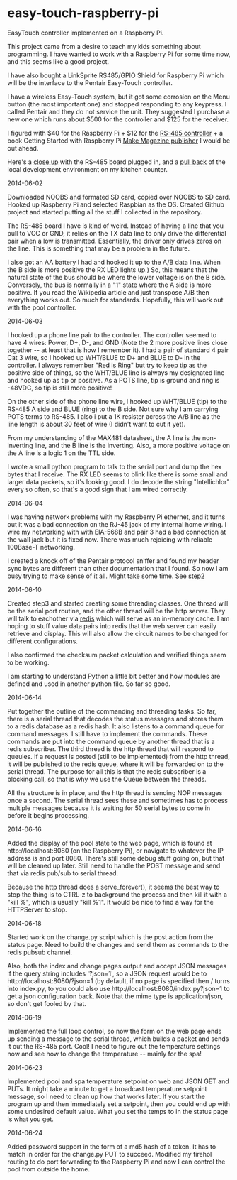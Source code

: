 easy-touch-raspberry-pi
=======================

EasyTouch controller implemented on a Raspberry Pi.

This project came from a desire to teach my kids something about programming.
I have wanted to work with a Raspberry Pi for some time now, and this seems
like a good project.

I have also bought a LinkSprite RS485/GPIO Shield for Raspberry Pi which
will be the interface to the Pentair Easy-Touch controller.

I have a wireless Easy-Touch system, but it got some corrosion on the Menu
button (the most important one) and stopped responding to any keypress. I
called Pentair and they do not service the unit. They suggested I purchase a
new one which runs about $500 for the controller and $125 for the receiver.

I figured with $40 for the Raspberry Pi + $12 for the
[RS-485 controller](https://www.sparkfun.com/products/12826) + a book Getting
Started with Raspberry Pi [Make Magazine publisher](http://www.amazon.com/Getting-Started-Raspberry-Pi-Make/dp/1449344216/ref=sr_1_1?ie=UTF8&qid=1401780695&sr=8-1&keywords=getting+started+with+raspberry+pi)
I would be out ahead.

Here's a [close up](images/pi-close.jpg) with the RS-485 board plugged in,
and a [pull back](images/pi-all.jpg) of the local development environment
on my kitchen counter.

2014-06-02

Downloaded NOOBS and formated SD card, copied over NOOBS to SD card. Hooked
up Raspberry Pi and selected Raspbian as the OS. Created Github project and
started putting all the stuff I collected in the repository.

The RS-485 board I have is kind of weird. Instead of having a line that you
pull to VCC or GND, it relies on the TX data line to only drive the
differential pair when a low is transmitted. Essentially, the driver only
drives zeros on the line. This is something that may be a problem in the
future.

I also got an AA battery I had and hooked it up to the A/B data line. When
the B side is more positive the RX LED lights up.) So, this means that
the natural state of the bus should be where the lower voltage is on the B
side. Conversely, the bus is normally in a "1" state where the A side is
more positive. If you read the Wikipedia article and just transpose
A/B then everything works out. So much for standards.
Hopefully, this will work out with the pool controller.

2014-06-03

I hooked up a phone line pair to the controller. The controller seemed to have
4 wires: Power, D+, D-, and GND (Note the 2 more positive lines close
together -- at least that is how I remember it).  I had a pair of standard
4 pair Cat 3 wire, so I hooked up WHT/BLUE to D+ and BLUE to D- in the
controller. I always remember "Red is Ring" but try to keep tip as the
positive side of things, so the WHT/BLUE line is always my designated line
and hooked up as tip or positive. As a POTS line, tip is ground and ring is
-48VDC, so tip is still more positive!

On the other side of the phone line wire, I hooked up 
WHT/BLUE (tip) to the RS-485 A side and BLUE (ring) to the
B side. Not sure why I am carrying POTS terms to RS-485. I also i
put a 1K resister across the A/B line as the line length is
about 30 feet of wire (I didn't want to cut it yet).

From my understanding of the MAX481 datasheet, the A line is the non-inverting
line, and the B line is the inverting. Also, a more positive voltage on
the A line is a logic 1 on the TTL side.

I wrote a small python program to talk to the serial port and dump the hex
bytes that I receive. The RX LED seems to blink like there is some small
and larger data packets, so it's looking good.  I do decode the string
"Intellichlor" every so often, so that's a good sign that I am wired
correctly.

2014-06-04

I was having network problems with my Raspberry Pi ethernet, and it turns
out it was a bad connection on the RJ-45 jack of my internal home wiring.
I wire my networking with with EIA-568B and pair 3 had a bad connection 
at the wall jack but it is fixed now. There was much rejoicing with
reliable 100Base-T networking.

I created a knock off of the Pentair protocol sniffer and found my header
sync bytes are different than other documentation that I found. So now
I am busy trying to make sense of it all. Might take some time. See
[step2](/src/step2/)

2014-06-10

Created step3 and started creating some threading classes. One thread
will be the serial port routine, and the other thread will be the http
server.  They will talk to eachother via [redis](http://redis.io) which
will serve as an in-memory cache. I am hoping to stuff value data pairs
into redis that the web server can easily retrieve and display. This will
also allow the circuit names to be changed for different configurations.

I also confirmed the checksum packet calculation and verified things seem
to be working.

I am starting to understand Python a little bit better and how modules
are defined and used in another python file. So far so good.

2014-06-14

Put together the outline of the commanding and threading tasks. So far,
there is a serial thread that decodes the status messages and stores
them to a redis database as a redis hash. It also listens to a command
queue for command messages. I still have to implement the commands.
These commands are put into the command queue by another thread that
is a redis subscriber. The third thread is the http thread that will
respond to queuies. If a request is posted (still to be implemented)
from the http thread, it will be published to the redis queue, where
it will be forwarded on to the serial thread.  The purpose for all this
is that the redis subscriber is a blocking call, so that is why we
use the Queue between the threads.

All the structure is in place, and the http thread is sending NOP messages
once a second. The serial thread sees these and sometimes has to process
multiple messages because it is waiting for 50 serial bytes to come in
before it begins processing.

2014-06-16

Added the display of the pool state to the web page, which is found
at http://localhost:8080 (on the Raspberry Pi), or navigate to whatever
the IP address is and port 8080. There's still some debug stuff going on,
but that will be cleaned up later. Still need to handle the POST message
and send that via redis pub/sub to serial thread.

Because the http thread does a serve_forever(), it seems the best way to
stop the thing is to CTRL-z to background the process and then kill it
with a "kill %<jobnumber>", which is usually "kill %1". It would be nice
to find a way for the HTTPServer to stop.

2014-06-18

Started work on the change.py script which is the post action from the
status page. Need to build the changes and send them as commands to the
redis pubsub channel.

Also, both the index and change pages output and accept JSON messages
if the query string includes '?json=1', so a JSON request would be to
http://localhost:8080/?json=1 (by default, if no page is specified then
/ turns into index.py, to you could also use
http://localhost:8080/index.py?json=1 to get a json configuration back.
Note that the mime type is application/json, so don't get fooled by that.

2014-06-19

Implemented the full loop control, so now the form on the web page ends up
sending a message to the serial thread, which builds a packet and sends
it out the RS-485 port. Cool! I need to figure out the temperature settings
now and see how to change the temperature -- mainly for the spa!

2014-06-23

Implemented pool and spa temperature setpoint on web and JSON GET and
PUTs. It might take a minute to get a broadcast temperature setpoint
message, so I need to clean up how that works later. If you start the
program up and then immediately set a setpoint, then you could end up
with some undesired default value. What you set the temps to in the
status page is what you get.

2014-06-24

Added password support in the form of a md5 hash of a token. It has to match
in order for the change.py PUT to succeed. Modified my firehol routing to
do port forwarding to the Raspberry Pi and now I can control the pool from
outside the home.

